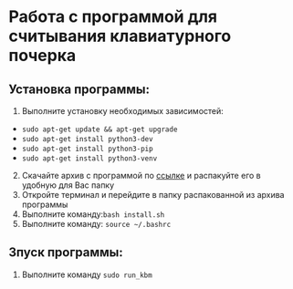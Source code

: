 # Работа с программой для считывания клавиатурного почерка

## Установка программы:
1. Выполните установку необходимых зависимостей:

- `sudo apt-get update && apt-get upgrade`
- `sudo apt-get install python3-dev`
- `sudo apt-get install python3-pip`
- `sudo apt-get install python3-venv`

2. Скачайте архив с программой по [ссылке]() и распакуйте его в удобную для Вас папку
3. Откройте терминал и перейдите в папку распакованной из архива программы
4. Выполните команду:`bash install.sh`
5. Выполните команду: `source ~/.bashrc`

## Зпуск программы:
1. Выполните команду `sudo run_kbm`
